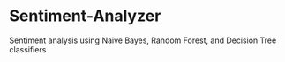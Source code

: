 # Sentiment-Analyzer
Sentiment analysis using Naive Bayes, Random Forest, and Decision Tree classifiers
